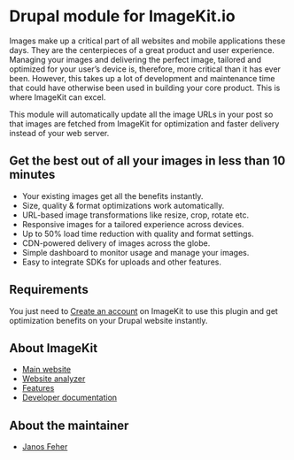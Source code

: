 # Drupal module for ImageKit.io

Images make up a critical part of all websites and mobile applications these days. They are the centerpieces of a great product and user experience. Managing your images and delivering the perfect image, tailored and optimized for your user’s device is, therefore, more critical than it has ever been. However, this takes up a lot of development and maintenance time that could have otherwise been used in building your core product. This is where ImageKit can excel.

This module will automatically update all the image URLs in your post so that images are fetched from ImageKit for optimization and faster delivery instead of your web server.

## Get the best out of all your images in less than 10 minutes

- Your existing images get all the benefits instantly.
- Size, quality & format optimizations work automatically.
- URL-based image transformations like resize, crop, rotate etc.
- Responsive images for a tailored experience across devices.
- Up to 50% load time reduction with quality and format settings.
- CDN-powered delivery of images across the globe.
- Simple dashboard to monitor usage and manage your images.
- Easy to integrate SDKs for uploads and other features.

## Requirements

You just need to [Create an account](https://imagekit.io/registration) on ImageKit to use this plugin and get optimization benefits on your Drupal website instantly.

## About ImageKit

- [Main website](https://imagekit.io/)
- [Website analyzer](https://imagekit.io/)
- [Features](https://imagekit.io/)
- [Developer documentation](https://imagekit.io/)

## About the maintainer

- [Janos Feher](https://www.janosfeher.com)
